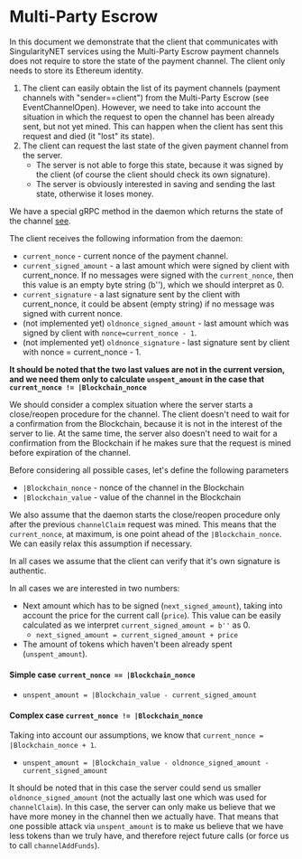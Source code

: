 # Multi-Party Escrow

In this document we demonstrate that the client that communicates with SingularityNET services using the Multi-Party Escrow payment channels does not require to store the state of the payment channel. The client only needs to store its Ethereum identity.  

1. The client can easily obtain the list of its payment channels (payment channels with "sender==client") from the Multi-Party Escrow (see EventChannelOpen). However, we need to take into account the situation in which the request to open the channel has been already sent, but not yet mined. This can happen when the client has sent this request and died (it "lost" its state).
2. The client can request the last state of the given payment channel from the server.
    * The server is not able to forge this state, because it was signed by the client (of course the client should check its own signature).
    * The server is obviously interested in saving and sending the last state, otherwise it loses money.

We have a special gRPC method in the daemon which returns the state of the channel [see](https://github.com/singnet/snet-daemon/blob/master/escrow/state_service.proto). 

The client receives the following information from the daemon:
* `current_nonce` - current nonce of the payment channel.
* `current_signed_amount` -  a last amount which were signed by client with current_nonce. If no messages were signed with the `current_nonce`, then this value is an empty byte string (b''), which we should interpret as 0.
* `current_signature` - a last signature sent by the client with current_nonce, it could be absent (empty string) if no message was signed with current nonce.
* (not implemented yet) `oldnonce_signed_amount` - last amount which was signed by client with `nonce=current_nonce - 1`.
* (not implemented yet) `oldnonce_signature` - last signature sent by client with nonce = current_nonce - 1.

**It should be noted that the two last values are not in the current version, and we need them only to calculate `unspent_amount` in the case that `current_nonce != |Blockchain_nonce`**

We should consider a complex situation where the server starts a close/reopen procedure for the channel. The client doesn't need to wait for a confirmation from the Blockchain, because it is not in the interest of the server to lie. At the same time, the server also doesn't need to wait for a confirmation from the Blockchain if he makes sure that the request is mined before expiration of the channel.

Before considering all possible cases, let's define the following parameters
* `|Blockchain_nonce` - nonce of the channel in the Blockchain
* `|Blockchain_value` - value of the channel in the Blockchain

We also assume that the daemon starts the close/reopen procedure only after the previous `channelClaim` request was mined. This means that the `current_nonce`, at maximum, is one point ahead of the `|Blockchain_nonce`. We can easily relax this assumption if necessary.   

In all cases we assume that the client can verify that it's own signature is authentic.  

In all cases we are interested in two numbers:
* Next amount which has to be signed (`next_signed_amount`), taking into account the price for the current call (`price`). This value can be easily calculated as we interpret `current_signed_amount = b''` as 0.
    * `next_signed_amount = current_signed_amount + price`
* The amount of tokens which haven't been already spent (`unspent_amount`).

#### Simple case `current_nonce == |Blockchain_nonce`
* `unspent_amount = |Blockchain_value - current_signed_amount`

#### Complex case `current_nonce != |Blockchain_nonce`
Taking into account our assumptions, we know that `current_nonce = |Blockchain_nonce + 1`.
* `unspent_amount = |Blockchain_value - oldnonce_signed_amount - current_signed_amount`

It should be noted that in this case the server could send us smaller `oldnonce_signed_amount` (not the actually last one which was used for `channelClaim`). In this case, the server can only make us believe that we have more money in the channel then we actually have. That means that one possible attack via `unspent_amount` is to make us believe that we have less tokens than we truly have, and therefore reject future calls (or force us to call `channelAddFunds`).
